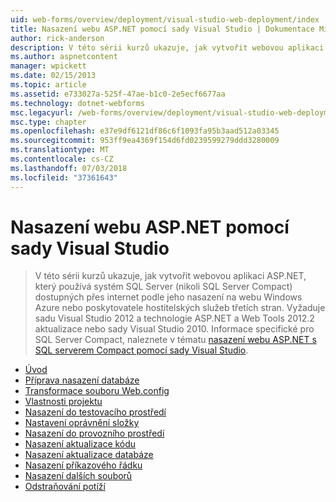 ```yaml
---
uid: web-forms/overview/deployment/visual-studio-web-deployment/index
title: Nasazení webu ASP.NET pomocí sady Visual Studio | Dokumentace Microsoftu
author: rick-anderson
description: V této sérii kurzů ukazuje, jak vytvořit webovou aplikaci ASP.NET, který používá systém SQL Server (nikoli SQL Server Compact) dostupných přes internet nasazením t...
ms.author: aspnetcontent
manager: wpickett
ms.date: 02/15/2013
ms.topic: article
ms.assetid: e733027a-525f-47ae-b1c0-2e5ecf6677aa
ms.technology: dotnet-webforms
msc.legacyurl: /web-forms/overview/deployment/visual-studio-web-deployment
msc.type: chapter
ms.openlocfilehash: e37e9df6121df86c6f1093fa95b3aad512a03345
ms.sourcegitcommit: 953ff9ea4369f154d6fd0239599279ddd3280009
ms.translationtype: MT
ms.contentlocale: cs-CZ
ms.lasthandoff: 07/03/2018
ms.locfileid: "37361643"
---
```

<a name="aspnet-web-deployment-using-visual-studio"></a>Nasazení webu ASP.NET pomocí sady Visual Studio
====================
> V této sérii kurzů ukazuje, jak vytvořit webovou aplikaci ASP.NET, který používá systém SQL Server (nikoli SQL Server Compact) dostupných přes internet podle jeho nasazení na webu Windows Azure nebo poskytovatele hostitelských služeb třetích stran. Vyžaduje sadu Visual Studio 2012 a technologie ASP.NET a Web Tools 2012.2 aktualizace nebo sady Visual Studio 2010. Informace specifické pro SQL Server Compact, naleznete v tématu [nasazení webu ASP.NET s SQL serverem Compact pomocí sady Visual Studio](../../older-versions-getting-started/deployment-to-a-hosting-provider/deployment-to-a-hosting-provider-introduction-1-of-12.md).


- [Úvod](introduction.md)
- [Příprava nasazení databáze](preparing-databases.md)
- [Transformace souboru Web.config](web-config-transformations.md)
- [Vlastnosti projektu](project-properties.md)
- [Nasazení do testovacího prostředí](deploying-to-iis.md)
- [Nastavení oprávnění složky](setting-folder-permissions.md)
- [Nasazení do provozního prostředí](deploying-to-production.md)
- [Nasazení aktualizace kódu](deploying-a-code-update.md)
- [Nasazení aktualizace databáze](deploying-a-database-update.md)
- [Nasazení příkazového řádku](command-line-deployment.md)
- [Nasazení dalších souborů](deploying-extra-files.md)
- [Odstraňování potíží](troubleshooting.md)
